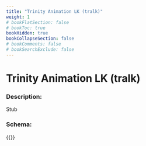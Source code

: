 ```yaml
---
title: "Trinity Animation LK (tralk)"
weight: 1
# bookFlatSection: false
# bookToc: true
bookHidden: true
bookCollapseSection: false
# bookComments: false
# bookSearchExclude: false
---
```

# Trinity Animation LK (tralk)

### Description:

Stub

### Schema:

{{<github repo="pkZukan/PokeDocs" file="/SV/Flatbuffers/animation/tralk.fbs" lang="ts">}}